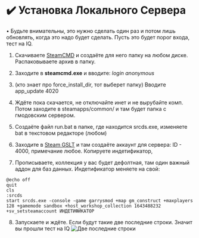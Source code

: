 ✔️ Установка Локального Сервера
==================================================
• Будьте внимательны, это нужно сделать один раз и потом лишь обновлять, когда это надо будет сделать. Пусть это будет порог входа, тест на IQ.

1) Скачиваете [SteamCMD](https://steamcdn-a.akamaihd.net/client/installer/steamcmd.zip) и создаёте для него папку на любом диске. Распаковываете архив в папку. 

2) Заходите в **steamcmd.exe** и вводите: *login anonymous*

3) (кто знает про force_install_dir, тот выберет папку) Вводите app_update 4020

4) Ждёте пока скачается, не отключайте инет и не вырубайте комп. Потом заходите в steamapps/common/ и там будет папка с гмодовским сервером.

5) Создаёте файл run.bat в папке, где находится srcds.exe, изменяете bat в текстовом редакторе (любом)

6) Заходите в [Steam GSLT](https://steamcommunity.com/dev/managegameservers?l=russian) и там создаёте аккаунт для сервера: ID - 4000, примечание любое. Копируете индетификатор, 

7) Прописываете, коллекция у вас будет дефолтная, там один важный аддон для баз данных. Индетификатор меняете на свой:

```
@echo off 
quit
cls
:srcds 
start srcds.exe -console -game garrysmod +map gm_construct +maxplayers 128 +gamemode sandbox +host_workshop_collection 1643488232 +sv_setsteamaccount ИНДЕТИФИКАТОР 
```


8) Запускаете и ждёте. Если будут такие две последние строки. Значит вы прошли тест на IQ 
![Две последние строки](https://i.imgur.com/6xscavW.png)
